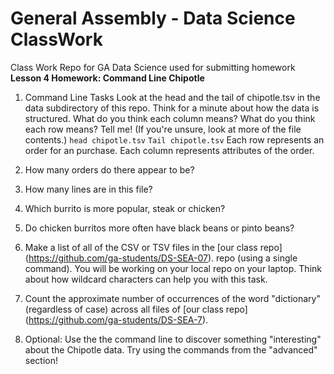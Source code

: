 # General Assembly - Data Science ClassWork
Class Work Repo for GA Data Science used for submitting homework
**Lesson 4 Homework: Command Line Chipotle**
1. Command Line Tasks
    Look at the head and the tail of chipotle.tsv in the data subdirectory of this repo. Think for a minute about how the data is structured. What do you think each column means? What do you think each row means? Tell me! (If you're unsure, look at more of the file contents.)
    `head chipotle.tsv`
    `Tail chipotle.tsv`
    Each row represents an order for an purchase. Each column represents attributes of the order.
    
2. How many orders do there appear to be?
3. How many lines are in this file?
4. Which burrito is more popular, steak or chicken?
5. Do chicken burritos more often have black beans or pinto beans?
6. Make a list of all of the CSV or TSV files in the [our class repo] (https://github.com/ga-students/DS-SEA-07). repo (using a single command). You will be working on your local repo on your laptop. Think about how wildcard characters can help you with this task.
7. Count the approximate number of occurrences of the word "dictionary" (regardless of case) across all files of [our class repo] (https://github.com/ga-students/DS-SEA-7).
8. Optional: Use the the command line to discover something "interesting" about the Chipotle data. Try using the commands from the "advanced" section!
